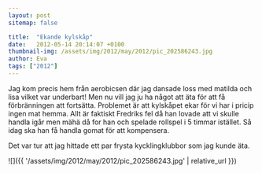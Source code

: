 ```yaml
---
layout: post
sitemap: false

title:  "Ekande kylskåp"
date:   2012-05-14 20:14:07 +0100
thumbnail-img: /assets/img/2012/may/2012/pic_202586243.jpg
author: Eva
tags: ["2012"]
---
```


Jag kom precis hem från aerobicsen där jag dansade loss med matilda och lisa vilket var underbart! Men nu vill jag ju ha något att äta för att få förbränningen att fortsätta. Problemet är att kylskåpet ekar för vi har i pricip ingen mat hemma. Allt är faktiskt Fredriks fel då han lovade att vi skulle handla igår men mähä då for han och spelade rollspel i 5 timmar istället. Så idag ska han få handla gomat för att kompensera. 

Det var tur att jag hittade ett par frysta kycklingklubbor som jag kunde äta.

![]({{ '/assets/img/2012/may/2012/pic_202586243.jpg'  | relative_url }})

